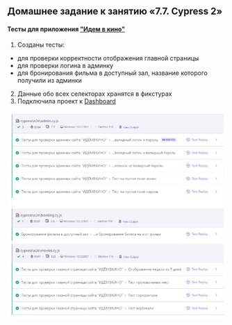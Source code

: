 ## Домашнее задание к занятию «7.7. Cypress 2»

#### Тесты для приложения ["Идем в кино"](https://qamid.tmweb.ru/)
1. Созданы тесты:
- для проверки корректности отображения главной страницы
- для проверки логина в админку
- для бронирования фильма в доступный зал, название которого получили из админки
2. Данные обо всех селекторах хранятся в фикстурах
3. Подключила проект к [Dashboard](https://cloud.cypress.io/projects/eiggto)


![results](image.png)